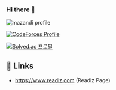 ### Hi there 👋

<!--
**Readiz/Readiz** is a ✨ _special_ ✨ repository because its `README.md` (this file) appears on your GitHub profile.

Here are some ideas to get you started:

- 🔭 I’m currently working on ...
- 🌱 I’m currently learning ...
- 👯 I’m looking to collaborate on ...
- 🤔 I’m looking for help with ...
- 💬 Ask me about ...
- 📫 How to reach me: ...
- 😄 Pronouns: ...
- ⚡ Fun fact: ...
-->

![mazandi profile](http://mazandi.herokuapp.com/api?handle=readiz&theme=dark)

[![CodeForces Profile](https://cf.leed.at?id=readiz)](https://codeforces.com/profile/readiz)

[![Solved.ac 프로필](http://mazassumnida.wtf/api/v2/generate_badge?boj=readiz)](https://solved.ac/readiz)


## 🔗 Links
- https://www.readiz.com (Readiz Page)
